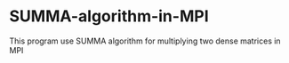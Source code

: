 # SUMMA-algorithm-in-MPI
This program use SUMMA algorithm for multiplying two dense matrices in MPI
